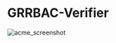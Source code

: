 # GRRBAC-Verifier

![acme_screenshot](https://github.com/HansvdLaan/GRRBAC-Verifier/blob/master/documentation/images/acme_example_1.PNG)
